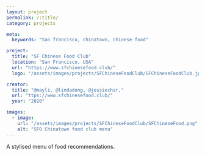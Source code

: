 ```yaml
---
layout: project
permalink: /:title/
category: projects

meta:
  keywords: "San francisco, chinatown, chinese food"

project:
  title: "SF Chinese Food Club"
  location: "San Francisco, USA"
  url: "https://www.sfchinesefood.club/"
  logo: "/assets/images/projects/SFChineseFoodClub/SFChineseFoodClub.jpg"

creator:
  title: "@mayli, @lindadong, @jessiechar,"
  url: "ttps://www.sfchinesefood.club/"
  year: "2020"

images:
  - image:
    url: "/assets/images/projects/SFChineseFoodClub/SFChineseFood.png"
    alt: "SFO Chinatown food club menu"
---
```

<p>A stylised menu of food recommendations.</p>